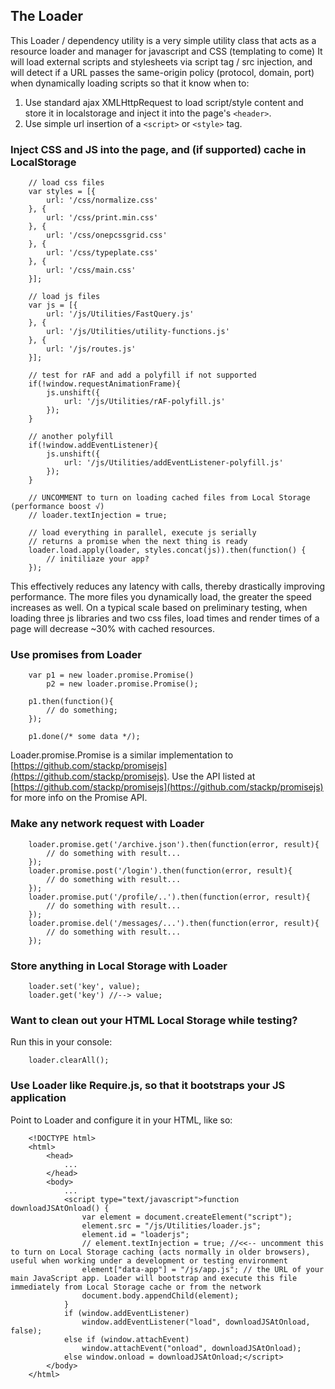 ## The Loader

This Loader / dependency utility is a very simple utility class that acts as a resource loader and manager for javascript and CSS (templating to come)
It will load external scripts and stylesheets via script tag / src injection, and will detect if a URL passes the same-origin policy (protocol, domain, port) when dynamically loading scripts so that it know when to:

1. Use standard ajax XMLHttpRequest to load script/style content and store it in localstorage and inject it into the page's `<header>`.
2. Use simple url insertion of a `<script>` or `<style>` tag.

### Inject CSS and JS into the page, and (if supported) cache in LocalStorage

```
	// load css files
	var styles = [{
		url: '/css/normalize.css'
	}, {
		url: '/css/print.min.css'
	}, {
		url: '/css/onepcssgrid.css'
	}, {
		url: '/css/typeplate.css'
	}, {
		url: '/css/main.css'
	}];

	// load js files
	var js = [{
		url: '/js/Utilities/FastQuery.js'
	}, {
		url: '/js/Utilities/utility-functions.js'
	}, {
		url: '/js/routes.js'
	}];

	// test for rAF and add a polyfill if not supported
	if(!window.requestAnimationFrame){
		js.unshift({
			url: '/js/Utilities/rAF-polyfill.js'
		});
	}

	// another polyfill
	if(!window.addEventListener){
		js.unshift({
			url: '/js/Utilities/addEventListener-polyfill.js'
		});
	}

	// UNCOMMENT to turn on loading cached files from Local Storage (performance boost √)
    // loader.textInjection = true;

	// load everything in parallel, execute js serially
	// returns a promise when the next thing is ready
	loader.load.apply(loader, styles.concat(js)).then(function() {
		// initiliaze your app?
	});
```

This effectively reduces any latency with calls, thereby drastically improving performance. The more files you dynamically load, the greater the speed increases as well. On a typical scale based on preliminary testing, when loading three js libraries and two css files, load times and render times of a page will decrease ~30% with cached resources.

### Use promises from Loader

```
	var p1 = new loader.promise.Promise()
		p2 = new loader.promise.Promise();

	p1.then(function(){
		// do something;
	});

	p1.done(/* some data */);
```

Loader.promise.Promise is a similar implementation to [https://github.com/stackp/promisejs](https://github.com/stackp/promisejs). Use the API listed at [https://github.com/stackp/promisejs](https://github.com/stackp/promisejs) for more info on the Promise API.

### Make any network request with Loader

```
	loader.promise.get('/archive.json').then(function(error, result){
		// do something with result...
	});
	loader.promise.post('/login').then(function(error, result){
		// do something with result...
	});
	loader.promise.put('/profile/..').then(function(error, result){
		// do something with result...
	});
	loader.promise.del('/messages/...').then(function(error, result){
		// do something with result...
	});
```

### Store anything in Local Storage with Loader

```
	loader.set('key', value);
	loader.get('key') //--> value;
```

### Want to clean out your HTML Local Storage while testing?

Run this in your console:

```
	loader.clearAll();
```

### Use Loader like Require.js, so that it bootstraps your JS application

Point to Loader and configure it in your HTML, like so:

```
	<!DOCTYPE html>
	<html>
		<head>
			...
		</head>
		<body>
			...
			<script type="text/javascript">function downloadJSAtOnload() {
				var element = document.createElement("script");
				element.src = "/js/Utilities/loader.js";
				element.id = "loaderjs";
				// element.textInjection = true; //<<-- uncomment this to turn on Local Storage caching (acts normally in older browsers), useful when working under a development or testing environment
				element["data-app"] = "/js/app.js"; // the URL of your main JavaScript app. Loader will bootstrap and execute this file immediately from Local Storage cache or from the network
				document.body.appendChild(element);
			}
			if (window.addEventListener)
				window.addEventListener("load", downloadJSAtOnload, false);
			else if (window.attachEvent)
				window.attachEvent("onload", downloadJSAtOnload);
			else window.onload = downloadJSAtOnload;</script>
		</body>
	</html>
```
